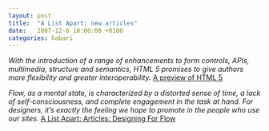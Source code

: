 ```yaml
---
layout: post
title:  "A List Apart: new articles"
date:   2007-12-6 10:00:00 +0100
categories: habari
---
```

<p><em>With the introduction of a range of enhancements to form controls, APIs, multimedia, structure and semantics, HTML 5 promises to give authors more flexibility and greater interoperability.</em>
<a href="http://www.alistapart.com/articles/previewofhtml5">A preview of HTML 5</a>
</p>
<p><em>
Flow, as a mental state, is characterized by a distorted sense of time, a lack of self-consciousness, and complete engagement in the task at hand. For designers, it’s exactly the feeling we hope to promote in the people who use our sites.
</em><a href="http://www.alistapart.com/articles/designingforflow">A List Apart: Articles: Designing For Flow</a></p>